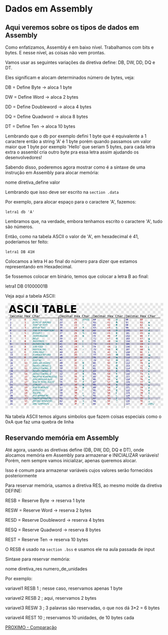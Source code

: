 # Dados em Assembly

## Aqui veremos sobre os tipos de dados em Assembly

 Como enfatizamos, Assembly é em baixo nível. Trabalhamos com bits e bytes. E nesse nível, as coisas não vem prontas.

Vamos usar as seguintes variações da diretiva define: DB, DW, DD, DQ e DT.

Eles significam e alocam determinados número de bytes, veja:

DB = Define Byte -> aloca 1 byte

DW = Define Word -> aloca 2 bytes

DD = Define Doubleword -> aloca 4 bytes

DQ = Define Quadword -> aloca  8 bytes

DT = Define Ten -> aloca 10 bytes

Lembrando que o db por exemplo defini 1 byte que é equivalente a 1 caractere então a string 'A' é 1 byte porém quando passamos um valor maior que 1 byte por exemplo 'Hello' que seriam 5 bytes, para cada letra extra o assembl cria outro byte pra essa letra assim ajudando os desenvolvedores!

Sabendo disso, poderemos agora mostrar como é a sintaxe de uma instrução em Assembly para alocar memória:

nome diretiva_define valor

Lembrando que isso deve ser escrito na `section .data`

Por exemplo, para alocar espaço para o caractere 'A', fazemos:

`letra1 db 'A'`

Lembramos que, na verdade, embora tenhamos escrito o caractere 'A', tudo são números.

Então, como na tabela ASCII o valor de 'A', em hexadecimal é 41, poderíamos ter feito:

`letra1 DB 41H`

Colocamos a letra H ao final do número para dizer que estamos representando em Hexadecimal.

Se fossemos colocar em binário, temos que colocar a letra B ao final:

letra1  DB 01000001B

Veja aqui a tabela ASCII:

![tabela ASCII](ascii.png)

Na tabela ASCII temos alguns simbolos que fazem coisas especiais como o 0xA que faz uma quebra de linha

## Reservando memória em Assembly

 Até agora, usando as diretivas define (DB, DW, DD, DQ e DT), onde alocamos memória em Assembly para armazenar e INICIALIZAR variáveis! Porém, nem sempre vamos inicializar, apenas queremos alocar.

Isso é comum para armazenar variáveis cujos valores serão fornecidos posteriormente

Para reservar memória, usamos a diretiva RES, ao mesmo molde da diretiva DEFINE:

RESB = Reserve Byte -> reserva 1 byte

RESW = Reserve Word -> reserva 2 bytes

RESD = Reserve Doubleword   -> reserva 4 bytes

RESQ = Reserve Quadword     -> reserva 8 bytes

REST = Reserve Ten -> reserva 10 bytes

O RESB é usado na `section .bss` e usamos ele na aula passada de input

Sintaxe para reservar memória:

nome diretiva_res numero_de_unidades

Por exemplo:

variavel1 RESB 1 ; nesse caso, reservamos apenas 1 byte

variavel2 RESB 2 ; aqui, reservamos 2 bytes

variavel3 RESW 3 ; 3 palavras são reservadas, o que nos dá 3*2 = 6 bytes

variavel4 REST 10 ; reservamos 10 unidades, de 10 bytes cada

[PROXIMO - Comparação](7-comparacao.md)
